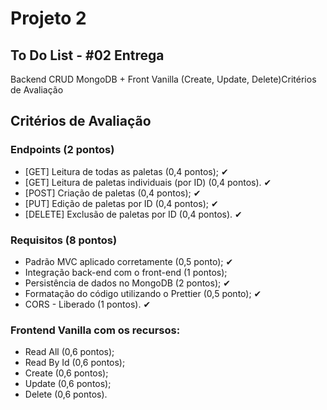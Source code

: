# Projeto 2

## To Do List - #02 Entrega

Backend CRUD MongoDB + Front Vanilla (Create, Update, Delete)Critérios de Avaliação

## Critérios de Avaliação

### Endpoints (2 pontos)

- [GET] Leitura de todas as paletas (0,4 pontos); ✔
- [GET] Leitura de paletas individuais (por ID) (0,4 pontos). ✔
- [POST] Criação de paletas (0,4 pontos); ✔
- [PUT] Edição de paletas por ID (0,4 pontos); ✔
- [DELETE] Exclusão de paletas por ID (0,4 pontos). ✔

### Requisitos (8 pontos)

- Padrão MVC aplicado corretamente (0,5 ponto); ✔
- Integração back-end com o front-end (1 pontos);
- Persistência de dados no MongoDB (2 pontos); ✔
- Formatação do código utilizando o Prettier (0,5 ponto); ✔
- CORS - Liberado (1 pontos). ✔

### Frontend Vanilla com os recursos:

- Read All (0,6 pontos);
- Read By Id (0,6 pontos);
- Create (0,6 pontos);
- Update (0,6 pontos);
- Delete (0,6 pontos).

